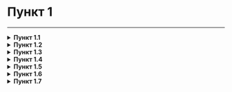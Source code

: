 # Пункт 1

***

<details>

<summary><strong>Пункт 1.1</strong></summary>

_Запрещен Флуд, спам, капс, оффтоп, злоупотребление шрифтами в любом его проявлении._&#x20;

**Наказание:**   _<mark style="background-color:green;">**Предупреждение/Мут**</mark>_&#x20;

</details>

<details>

<summary><strong>Пункт 1.2</strong></summary>

_Запрещено неадекватное, токсичное поведение по отношению к участникам сервера._

**Наказание:**   _<mark style="background-color:green;">**Предупреждение/Мут**</mark>_&#x20;

</details>

<details>

<summary><strong>Пункт 1.3</strong></summary>

_Запрещено попрошайничество игровых или материальных ценностей._\


**Наказание:**   _<mark style="background-color:green;">**Предупреждение/Мут**</mark>_&#x20;

</details>

<details>

<summary><strong>Пункт 1.4</strong></summary>

_Запрещены деструктивные действия по отношению к серверу: неконструктивная критика администрации, призывы покинуть сервер или любые способы, способные привести к помехам в процессе развития сервера._

**Наказание:**   _<mark style="background-color:green;">**Предупреждение/Мут**</mark>_&#x20;

</details>

<details>

<summary><strong>Пункт 1.5</strong></summary>

_Запрещены оскорбления, дискриминация, провокация, пропаганда, а так же угрозы любого типа._

**Наказание:**   _<mark style="background-color:green;">**Предупреждение/Мут**</mark>_&#x20;

</details>

<details>

<summary><strong>Пункт 1.6</strong></summary>

_Запрещено разжигать национальную розню, дискриминацию, конфликты на политической почве, враждебность к любым религиозным группам и людям с ограниченными возможностями._

**Наказание:**   _<mark style="background-color:green;">**Бан/Мут**</mark>_&#x20;

</details>

<details>

<summary><strong>Пункт 1.7</strong></summary>

_Запрещен обход наказаний с помощью багоюзерства, абуз и другие типы._\


**Наказание:**   _<mark style="background-color:green;">**Предупреждение/Мут/Бан**</mark>_&#x20;

</details>

